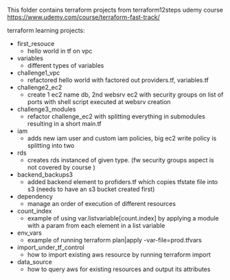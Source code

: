 This folder contains terraform projects from terraform12steps udemy course https://www.udemy.com/course/terraform-fast-track/


terraform learning projects:

* first_resouce
    * hello world in tf on vpc
* variables
    * different types of variables
* challenge1_vpc
    * refactored hello world with factored out providers.tf, variables.tf
* challenge2_ec2
    * create 1 ec2 name db, 2nd websrv ec2 with security groups on list of ports with shell script executed at websrv creation 
* challenge3_modules
    * refactor challenge_ec2 with splitting everything in submodules resulting in a short main.tf
* iam
    * adds new iam user and custom iam policies, big ec2 write policy is splitting into two
* rds
    * creates rds instanced of given type.  (fw security groups aspect is not covered by course )
* backend_backups3
    * added backend element to profiders.tf  which copies tfstate file into s3 (needs to have an s3 bucket created first)
* dependency
    * manage an order of execution of different resources
* count_index
    * example of using var.listvariable[count.index] by applying a module with a param from each element in a list variable
* env_vars 
    * example of running terraform plan|apply -var-file=prod.tfvars
* import_under_tf_control
    * how to import existing aws resource  by running terraform import
* data_source
    * how to query aws for existing resources and output its attributes